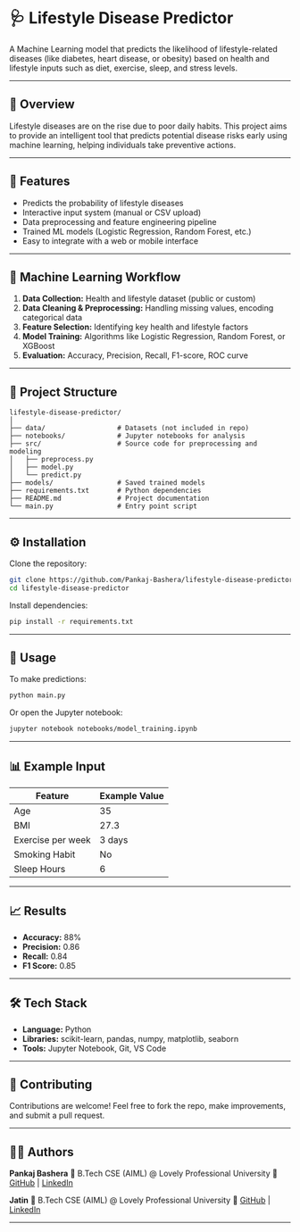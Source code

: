 # 🩺 Lifestyle Disease Predictor

A Machine Learning model that predicts the likelihood of lifestyle-related diseases (like diabetes, heart disease, or obesity) based on health and lifestyle inputs such as diet, exercise, sleep, and stress levels.

---

## 📘 Overview

Lifestyle diseases are on the rise due to poor daily habits. This project aims to provide an intelligent tool that predicts potential disease risks early using machine learning, helping individuals take preventive actions.

---

## 🚀 Features

* Predicts the probability of lifestyle diseases
* Interactive input system (manual or CSV upload)
* Data preprocessing and feature engineering pipeline
* Trained ML models (Logistic Regression, Random Forest, etc.)
* Easy to integrate with a web or mobile interface

---

## 🧠 Machine Learning Workflow

1. **Data Collection:** Health and lifestyle dataset (public or custom)
2. **Data Cleaning & Preprocessing:** Handling missing values, encoding categorical data
3. **Feature Selection:** Identifying key health and lifestyle factors
4. **Model Training:** Algorithms like Logistic Regression, Random Forest, or XGBoost
5. **Evaluation:** Accuracy, Precision, Recall, F1-score, ROC curve

---

## 📂 Project Structure

```
lifestyle-disease-predictor/
│
├── data/                  # Datasets (not included in repo)
├── notebooks/             # Jupyter notebooks for analysis
├── src/                   # Source code for preprocessing and modeling
│   ├── preprocess.py
│   ├── model.py
│   └── predict.py
├── models/                # Saved trained models
├── requirements.txt       # Python dependencies
├── README.md              # Project documentation
└── main.py                # Entry point script
```

---

## ⚙️ Installation

Clone the repository:

```bash
git clone https://github.com/Pankaj-Bashera/lifestyle-disease-predictor.git
cd lifestyle-disease-predictor
```

Install dependencies:

```bash
pip install -r requirements.txt
```

---

## 🧬 Usage

To make predictions:

```bash
python main.py
```

Or open the Jupyter notebook:

```bash
jupyter notebook notebooks/model_training.ipynb
```

---

## 📊 Example Input

| Feature           | Example Value |
| ----------------- | ------------- |
| Age               | 35            |
| BMI               | 27.3          |
| Exercise per week | 3 days        |
| Smoking Habit     | No            |
| Sleep Hours       | 6             |

---

## 📈 Results

* **Accuracy:** 88%
* **Precision:** 0.86
* **Recall:** 0.84
* **F1 Score:** 0.85

---

## 🛠️ Tech Stack

* **Language:** Python
* **Libraries:** scikit-learn, pandas, numpy, matplotlib, seaborn
* **Tools:** Jupyter Notebook, Git, VS Code

---

## 🤝 Contributing

Contributions are welcome!
Feel free to fork the repo, make improvements, and submit a pull request.

---

## 🧑‍💻 Authors

**Pankaj Bashera**
📍 B.Tech CSE (AIML) @ Lovely Professional University
🔗 [GitHub](https://github.com/Pankaj-Bashera) | [LinkedIn](https://www.linkedin.com/in/pankajb1)

**Jatin**
📍 B.Tech CSE (AIML) @ Lovely Professional University
🔗 [GitHub](https://github.com/Jatinkumar2519) | [LinkedIn](https://www.linkedin.com/in/jatinturk)


---

